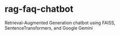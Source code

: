# rag-faq-chatbot
Retrieval-Augmented Generation chatbot using FAISS, SentenceTransformers, and Google Gemini
